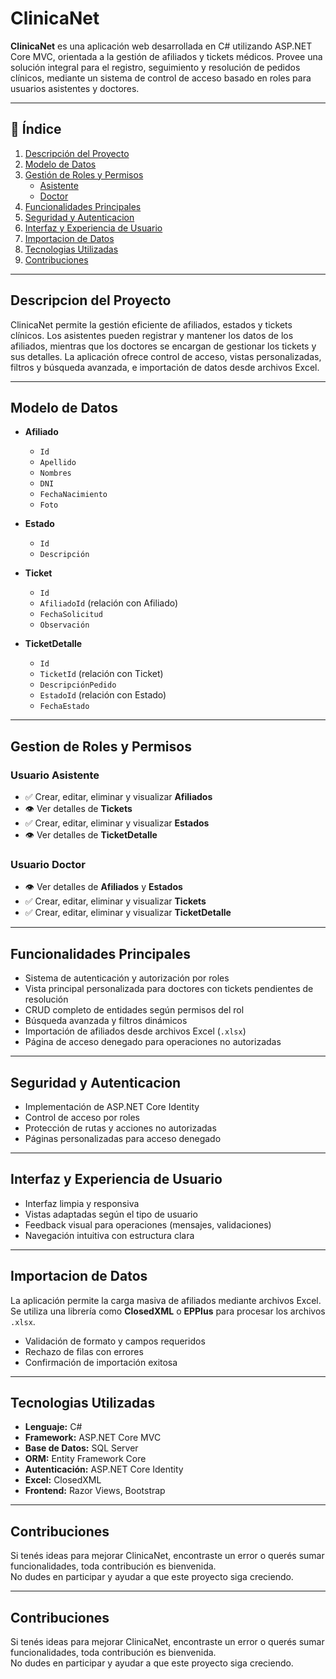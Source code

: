 # ClinicaNet

**ClinicaNet** es una aplicación web desarrollada en C# utilizando ASP.NET Core MVC, orientada a la gestión de afiliados y tickets médicos. Provee una solución integral para el registro, seguimiento y resolución de pedidos clínicos, mediante un sistema de control de acceso basado en roles para usuarios asistentes y doctores.

---

## 📑 Índice

1. [Descripción del Proyecto](#descripcion-del-proyecto)  
2. [Modelo de Datos](#modelo-de-datos)  
3. [Gestión de Roles y Permisos](#gestion-de-roles-y-permisos)  
   - [Asistente](#usuario-asistente)  
   - [Doctor](#usuario-doctor)  
4. [Funcionalidades Principales](#funcionalidades-principales)  
5. [Seguridad y Autenticacion](#seguridad-y-autenticacion)  
6. [Interfaz y Experiencia de Usuario](#interfaz-y-experiencia-de-usuario)  
7. [Importacion de Datos](#importacion-de-datos)  
8. [Tecnologias Utilizadas](#tecnologias-utilizadas)  
9. [Contribuciones](#contribuciones)

---

## Descripcion del Proyecto

ClinicaNet permite la gestión eficiente de afiliados, estados y tickets clínicos. Los asistentes pueden registrar y mantener los datos de los afiliados, mientras que los doctores se encargan de gestionar los tickets y sus detalles. La aplicación ofrece control de acceso, vistas personalizadas, filtros y búsqueda avanzada, e importación de datos desde archivos Excel.

---

## Modelo de Datos

- **Afiliado**
  - `Id`  
  - `Apellido`  
  - `Nombres`  
  - `DNI`  
  - `FechaNacimiento`  
  - `Foto`  

- **Estado**
  - `Id`  
  - `Descripción`

- **Ticket**
  - `Id`  
  - `AfiliadoId` (relación con Afiliado)  
  - `FechaSolicitud`  
  - `Observación`  

- **TicketDetalle**
  - `Id`  
  - `TicketId` (relación con Ticket)  
  - `DescripciónPedido`  
  - `EstadoId` (relación con Estado)  
  - `FechaEstado`  

---

## Gestion de Roles y Permisos

### Usuario Asistente

- ✅ Crear, editar, eliminar y visualizar **Afiliados**  
- 👁️ Ver detalles de **Tickets**  
- ✅ Crear, editar, eliminar y visualizar **Estados**  
- 👁️ Ver detalles de **TicketDetalle**

### Usuario Doctor

- 👁️ Ver detalles de **Afiliados** y **Estados**  
- ✅ Crear, editar, eliminar y visualizar **Tickets**  
- ✅ Crear, editar, eliminar y visualizar **TicketDetalle**

---

## Funcionalidades Principales

- Sistema de autenticación y autorización por roles  
- Vista principal personalizada para doctores con tickets pendientes de resolución  
- CRUD completo de entidades según permisos del rol  
- Búsqueda avanzada y filtros dinámicos  
- Importación de afiliados desde archivos Excel (`.xlsx`)  
- Página de acceso denegado para operaciones no autorizadas  

---

## Seguridad y Autenticacion

- Implementación de ASP.NET Core Identity  
- Control de acceso por roles  
- Protección de rutas y acciones no autorizadas  
- Páginas personalizadas para acceso denegado

---

## Interfaz y Experiencia de Usuario

- Interfaz limpia y responsiva  
- Vistas adaptadas según el tipo de usuario  
- Feedback visual para operaciones (mensajes, validaciones)  
- Navegación intuitiva con estructura clara

---

## Importacion de Datos

La aplicación permite la carga masiva de afiliados mediante archivos Excel. Se utiliza una librería como **ClosedXML** o **EPPlus** para procesar los archivos `.xlsx`.

- Validación de formato y campos requeridos  
- Rechazo de filas con errores  
- Confirmación de importación exitosa

---

## Tecnologias Utilizadas

- **Lenguaje:** C#  
- **Framework:** ASP.NET Core MVC  
- **Base de Datos:** SQL Server  
- **ORM:** Entity Framework Core  
- **Autenticación:** ASP.NET Core Identity  
- **Excel:** ClosedXML
- **Frontend:** Razor Views, Bootstrap

---

## Contribuciones

Si tenés ideas para mejorar ClinicaNet, encontraste un error o querés sumar funcionalidades, toda contribución es bienvenida.  
No dudes en participar y ayudar a que este proyecto siga creciendo.

---

## Contribuciones

Si tenés ideas para mejorar ClinicaNet, encontraste un error o querés sumar funcionalidades, toda contribución es bienvenida.  
No dudes en participar y ayudar a que este proyecto siga creciendo.
